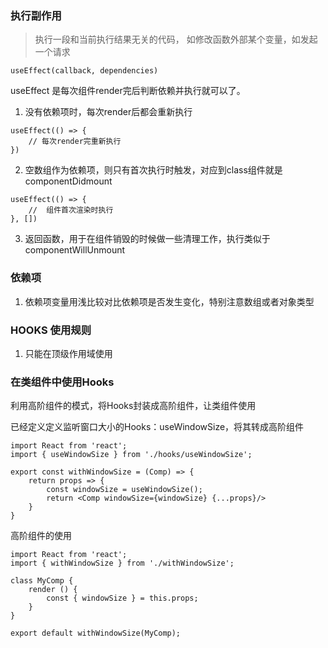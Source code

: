 ### 执行副作用
> 执行一段和当前执行结果无关的代码， 如修改函数外部某个变量，如发起一个请求
```
useEffect(callback, dependencies)
```

useEffect 是每次组件render完后判断依赖并执行就可以了。

1. 没有依赖项时，每次render后都会重新执行
```
useEffect(() => {
    // 每次render完重新执行
})
```

2. 空数组作为依赖项，则只有首次执行时触发，对应到class组件就是componentDidmount
```
useEffect(() => {
    //  组件首次渲染时执行
}, [])
```

3. 返回函数，用于在组件销毁的时候做一些清理工作，执行类似于componentWillUnmount


### 依赖项
1. 依赖项变量用浅比较对比依赖项是否发生变化，特别注意数组或者对象类型

### HOOKS 使用规则
1. 只能在顶级作用域使用

### 在类组件中使用Hooks
利用高阶组件的模式，将Hooks封装成高阶组件，让类组件使用

已经定义定义监听窗口大小的Hooks：useWindowSize，将其转成高阶组件


```
import React from 'react';
import { useWindowSize } from './hooks/useWindowSize';

export const withWindowSize = (Comp) => {
    return props => {
        const windowSize = useWindowSize();
        return <Comp windowSize={windowSize} {...props}/>
    }
}
```

高阶组件的使用

```
import React from 'react';
import { withWindowSize } from './withWindowSize';

class MyComp {
    render () {
        const { windowSize } = this.props;
    }
}

export default withWindowSize(MyComp);

```

